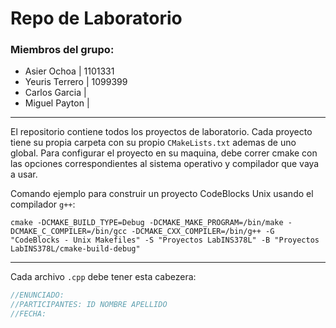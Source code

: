 # Repo de Laboratorio 
### Miembros del grupo:
* Asier Ochoa | 1101331
* Yeuris Terrero | 1099399
* Carlos Garcia |
* Miguel Payton |
___
El repositorio contiene todos los proyectos de laboratorio. Cada proyecto tiene su propia carpeta con su
propio `CMakeLists.txt` ademas de uno global. Para configurar el proyecto en su maquina, debe correr cmake
con las opciones correspondientes al sistema operativo y compilador que vaya a usar.

Comando ejemplo para construir un proyecto CodeBlocks Unix usando el compilador `g++`:
```
cmake -DCMAKE_BUILD_TYPE=Debug -DCMAKE_MAKE_PROGRAM=/bin/make -DCMAKE_C_COMPILER=/bin/gcc -DCMAKE_CXX_COMPILER=/bin/g++ -G "CodeBlocks - Unix Makefiles" -S "Proyectos LabINS378L" -B "Proyectos LabINS378L/cmake-build-debug"
```

---
Cada archivo `.cpp` debe tener esta cabezera:
```c++
//ENUNCIADO: 
//PARTICIPANTES: ID NOMBRE APELLIDO
//FECHA:
```